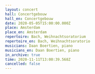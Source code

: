 ```yaml
---
layout: concert
hall: Concertgebouw
hall_en: Concertgebouw
date: 2020-05-05T15:00:00.000Z
place: Amsterdam
place_en: Amsterdam
repertoire: Bach, Weihnachtsoratorium
repertoire_en: Bach, Weihnachtsoratorio
musicians: Daan Boertien, piano
musicians_en: Daan Boertien, piano
in_archive: true
time: 2020-11-11T13:00:39.568Z
cancelled: false
---
```

